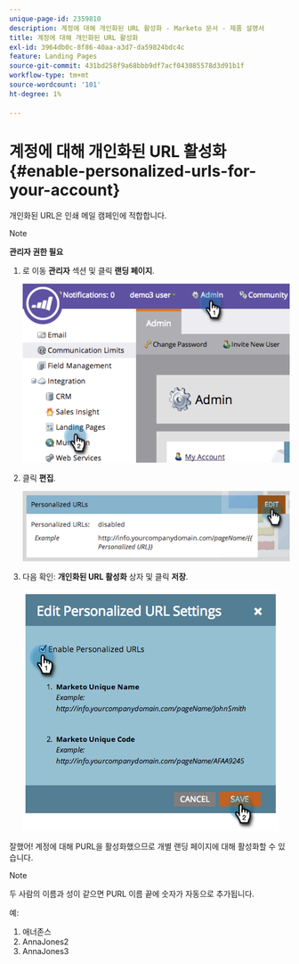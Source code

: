 ```yaml
---
unique-page-id: 2359810
description: 계정에 대해 개인화된 URL 활성화 - Marketo 문서 - 제품 설명서
title: 계정에 대해 개인화된 URL 활성화
exl-id: 3964db0c-8f86-40aa-a3d7-da59824bdc4c
feature: Landing Pages
source-git-commit: 431bd258f9a68bbb9df7acf043085578d3d91b1f
workflow-type: tm+mt
source-wordcount: '101'
ht-degree: 1%

---
```


# 계정에 대해 개인화된 URL 활성화 {#enable-personalized-urls-for-your-account}

개인화된 URL은 인쇄 메일 캠페인에 적합합니다.

>[!NOTE]
>
>**관리자 권한 필요**

1. 로 이동 **관리자** 섹션 및 클릭 **랜딩 페이지**.

   ![](assets/image2014-9-18-13-3a29-3a49.png)

1. 클릭 **편집**.

   ![](assets/image2014-9-18-13-3a29-3a58.png)

1. 다음 확인: **개인화된 URL 활성화** 상자 및 클릭 **저장**.

   ![](assets/image2014-9-18-13-3a30-3a6.png)

잘했어! 계정에 대해 PURL을 활성화했으므로 개별 랜딩 페이지에 대해 활성화할 수 있습니다.

>[!NOTE]
>
>두 사람의 이름과 성이 같으면 PURL 이름 끝에 숫자가 자동으로 추가됩니다.
>
>예:
>
>1. 애너존스
>1. AnnaJones2
>1. AnnaJones3
